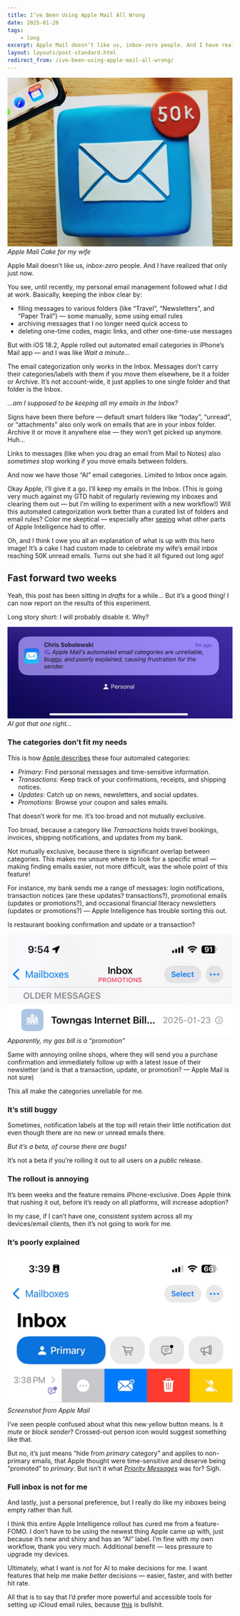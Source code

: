 ```yaml
---
title: I’ve Been Using Apple Mail All Wrong
date: 2025-01-20
tags: 
    - long
excerpt: Apple Mail doesn’t like us, inbox-zero people. And I have realized that only just now.
layout: layouts/post-standard.html
redirect_from: /ive-been-using-apple-mail-all-wrong/
---
```

![Apple Mail Cake for my wife](/assets/images/applemailcake.jpeg)
*Apple Mail Cake for my wife*

Apple Mail doesn’t like us, *inbox-zero* people. And I have realized that only just now.

You see, until recently, my personal email management followed what I did at work. Basically, keeping the inbox clear by:

- filing messages to various folders (like “Travel”, “Newsletters”, and “Paper Trail”) — some manually, some using email rules
- archiving messages that I no longer need quick access to
- deleting one-time codes, magic links, and other one-time-use messages

But with iOS 18.2, Apple rolled out automated email categories in iPhone’s Mail app — and I was like *Wait a minute…*

The email categorization only works in the Inbox. Messages don’t carry their categories/labels with them if you move them elsewhere, be it a folder or Archive. It’s not account-wide, it just applies to one single folder and that folder is the Inbox.

*…am I supposed to be keeping all my emails in the Inbox?*

Signs have been there before — default smart folders like “today”, “unread”, or “attachments” also only work on emails that are in your inbox folder. Archive it or move it anywhere else — they won’t get picked up anymore. Huh…

Links to messages (like when you drag an email from Mail to Notes) also *sometimes* stop working if you move emails between folders.

And now we have those “AI” email categories. Limited to Inbox once again.

Okay Apple, I’ll give it a go. I’ll keep my emails in the Inbox. (This is going very much against my GTD habit of regularly reviewing my inboxes and clearing them out — but I’m willing to experiment with a new workflow!) Will this automated categorization work better than a curated list of folders and email rules? Color me skeptical — especially after [seeing](https://www.macstories.net/reviews/apples-commitment-to-ai-is-clear-but-its-execution-is-uneven/?ref=metagame.hk) what other parts of Apple Intelligence had to offer.

Oh, and I think I owe you all an explanation of what is up with this hero image! It’s a cake I had custom made to celebrate my wife’s email inbox reaching 50K unread emails. Turns out she had it all figured out long ago!

## Fast forward two weeks

Yeah, this post has been sitting in *drafts* for a while… But it’s a good thing! I can now report on the results of this experiment.

Long story short: I will probably disable it. Why?

![Screenshot of a notification summary](/assets/images/mailsummary.jpeg)
*AI got that one right…*

### The categories don’t fit my needs

This is how [Apple describes](https://support.apple.com/en-hk/guide/iphone/iphfe4a36baf/ios?ref=metagame.hk) these four automated categories:

- *Primary:* Find personal messages and time-sensitive information.
- *Transactions:* Keep track of your confirmations, receipts, and shipping notices.
- *Updates:* Catch up on news, newsletters, and social updates.
- *Promotions:* Browse your coupon and sales emails.

That doesn’t work for me. It’s too broad and not mutually exclusive.

Too broad, because a category like *Transactions* holds travel bookings, invoices, shipping notifications, and updates from my bank.

Not mutually exclusive, because there is significant overlap between categories. This makes me unsure where to look for a specific email — making finding emails easier, not more difficult, was the whole point of this feature!

For instance, my bank sends me a range of messages: login notifications, transaction notices (are these updates? transactions?), promotional emails (updates or promotions?), and occasional financial literacy newsletters (updates or promotions?) — Apple Intelligence has trouble sorting this out.

Is restaurant booking confirmation and update or a transaction?

![Gas bill wrongly categorized as promotional email](/assets/images/mailcategories.jpeg)
*Apparently, my gas bill is a “promotion”*

Same with annoying online shops, where they will send you a purchase confirmation and immediately follow up with a latest issue of their newsletter (and is that a transaction, update, or promotion? — Apple Mail is not sure)

This all make the categories unreliable for me.

### It’s still buggy

Sometimes, notification labels at the top will retain their little notification dot even though there are no new or unread emails there.

*But it’s a beta, of course there are bugs!*

It’s not a beta if you’re rolling it out to all users on a *public* release.

### The rollout is annoying

It’s been weeks and the feature remains iPhone-exclusive. Does Apple think that rushing it out, before it’s ready on all platforms, will increase adoption?

In my case, if I can’t have one, consistent system across all my devices/email clients, then it’s not going to work for me.

### It’s poorly explained

![Screenshot from Apple Mail](/assets/images/clearfromprimary.jpeg)
*Screenshot from Apple Mail*

I’ve seen people confused about what this new yellow button means. Is it *mute* or *block sender*? Crossed-out person icon would suggest something like that.

But no, it’s just means “hide from *primary* category” and applies to non-primary emails, that Apple thought were time-sensitive and deserve being ”promoted” to *primary*. But isn’t it what [*Priority Messages*](https://support.apple.com/en-hk/guide/iphone/iph9ae667055/ios?ref=metagame.hk#:~:text=View%20Priority%20Messages%20in%20your%20inbox) was for? Sigh.

### Full inbox is not for me

And lastly, just a personal preference, but I really do like my inboxes being empty rather than full.

I think this entire Apple Intelligence rollout has cured me from a feature-FOMO. I don’t have to be using the newest thing Apple came up with, just because it’s new and shiny and has an “AI” label. I’m fine with my own workflow, thank you very much. Additional benefit — less pressure to upgrade my devices.

Ultimately, what I want is *not* for AI to make decisions for me. I want features that help me make *better* decisions — easier, faster, and with better hit rate.

All that is to say that I’d prefer more powerful and accessible tools for setting up iCloud email rules, because [this](https://www.reddit.com/r/iCloud/comments/18afxy8/managing_icloud_mail_server_rules_now_possible/?ref=metagame.hk) is bullshit.